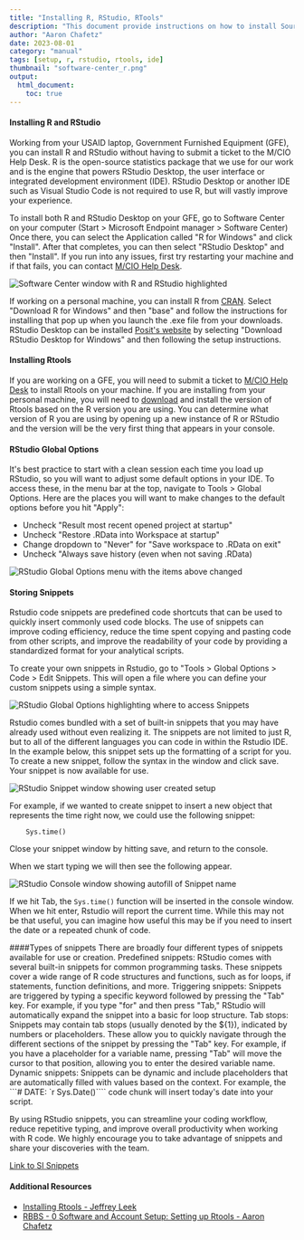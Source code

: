 ```yaml
---
title: "Installing R, RStudio, RTools"
description: "This document provide instructions on how to install Source Sans Pro Typeface on your personal computer"
author: "Aaron Chafetz"
date: 2023-08-01
category: "manual"
tags: [setup, r, rstudio, rtools, ide]
thumbnail: "software-center_r.png"
output: 
  html_document:
    toc: true
---
```


#### Installing R and RStudio
Working from your USAID laptop, Government Furnished Equipment (GFE), you can install R and RStudio without having to submit a ticket to the M/CIO Help Desk. R is the open-source statistics package that we use for our work and is the engine that powers RStudio Desktop, the user interface or integrated development environment (IDE). RStudio Desktop or another IDE such as Visual Studio Code is not required to use R, but will vastly improve your experience.  

To install both R and RStudio Desktop on your GFE, go to Software Center on your computer (Start > Microsoft Endpoint manager > Software Center) Once there, you can select the Application called "R for Windows" and click "Install". After that completes, you can then select "RStudio Desktop" and then "Install". If you run into any issues, first try restarting your machine and if that fails, you can contact [M/CIO Help Desk](CIO-HELPDESK@usaid.gov). 

![Software Center window with R and RStudio highlighted](/assets/img/reference/software-center_r.png)

If working on a personal machine, you can install R from [CRAN](https://cran.r-project.org/). Select "Download R for Windows" and then "base" and follow the instructions for installing that pop up when you launch the .exe file from your downloads. RStudio Desktop can be installed [Posit's website](https://posit.co/download/rstudio-desktop/) by selecting "Download RStudio Desktop for Windows" and then following the setup instructions. 

#### Installing Rtools
If you are working on a GFE, you will need to submit a ticket to [M/CIO Help Desk](CIO-HELPDESK@usaid.gov) to install Rtools on your machine. If you are installing from your personal machine, you will need to [download](https://cran.r-project.org/bin/windows/Rtools/) and install the version of Rtools based on the R version you are using. You can determine what version of R you are using by opening up a new instance of R or RStudio and the version will be the very first thing that appears in your console.

#### RStudio Global Options
It's best practice to start with a clean session each time you load up RStudio, so you will want to adjust some default options in your IDE. To access these, in the menu bar at the top, navigate to Tools > Global Options. Here are the places you will want to make changes to the default options before you hit "Apply":

  - Uncheck "Result most recent opened project at startup"
  - Uncheck "Restore .RData into Workspace at startup"
  - Change dropdown to "Never" for "Save workspace to .RData on exit"
  - Uncheck "Always save history (even when not saving .RData)

![RStudio Global Options menu with the items above changed](/assets/img/reference/global-options.png)

#### Storing Snippets
Rstudio code snippets are predefined code shortcuts that can be used to quickly insert commonly used code blocks. The use of snippets can improve coding efficiency, reduce the time spent copying and pasting code from other scripts, and improve the readability of your code by providing a standardized format for your analytical scripts.

To create your own snippets in Rstudio, go to "Tools > Global Options > Code > Edit Snippets. This will open a file where you can define your custom snippets using a simple syntax.

![RStudio Global Options highlighting where to access Snippets](/assets/img/reference/snippets_global-options.png)

Rstudio comes bundled with a set of built-in snippets that you may have already used without even realizing it. The snippets are not limited to just R, but to all of the different languages you can code in within the Rstudio IDE. In the example below, this snippet sets up the formatting of a script for you. To create a new snippet, follow the syntax in the window and click save. Your snippet is now available for use.

![RStudio Snippet window showing user created setup](/assets/img/reference/snippet-window.png)

For example, if we wanted to create snippet to insert a new object that represents the time right now, we could use the following snippet:

```snippet time "insert time right now"
	Sys.time()
```
Close your snippet window by hitting save, and return to the console. 

When we start typing we will then see the following appear.

![RStudio Console window showing autofill of Snippet name](/assets/img/reference/snippet_insert.png)

If we hit Tab, the `Sys.time()` function will be inserted in the console window. When we hit enter, Rstudio will report the current time. While this may not be that useful, you can imagine how useful this may be if you need to insert the date or a repeated chunk of code. 

####Types of snippets
There are broadly four different types of snippets available for use or creation. 
Predefined snippets: RStudio comes with several built-in snippets for common programming tasks. These snippets cover a wide range of R code structures and functions, such as for loops, if statements, function definitions, and more.
Triggering snippets: Snippets are triggered by typing a specific keyword followed by pressing the "Tab" key. For example, if you type "for" and then press "Tab," RStudio will automatically expand the snippet into a basic for loop structure.
Tab stops: Snippets may contain tab stops (usually denoted by the ${1}), indicated by numbers or placeholders. These allow you to quickly navigate through the different sections of the snippet by pressing the "Tab" key. For example, if you have a placeholder for a variable name, pressing "Tab" will move the cursor to that position, allowing you to enter the desired variable name.
Dynamic snippets: Snippets can be dynamic and include placeholders that are automatically filled with values based on the context. For example, the ```# DATE:   `r Sys.Date()```` code chunk will insert today's date into your script.  

By using RStudio snippets, you can streamline your coding workflow, reduce repetitive typing, and improve overall productivity when working with R code. We highly encourage you to take advantage of snippets and share your discoveries with the team.

[Link to SI Snippets](https://gist.github.com/tessam30/fc775a2f917ea5d62de0f6724c4aeada)


#### Additional Resources
  - [Installing Rtools - Jeffrey Leek](http://jtleek.com/modules/01_DataScientistToolbox/02_10_rtools/#1)
  - [RBBS - 0 Software and Account Setup: Setting up Rtools - Aaron Chafetz](https://usaid-oha-si.github.io/corps/rbbs/2022/01/28/rbbs-0-setup.html)

